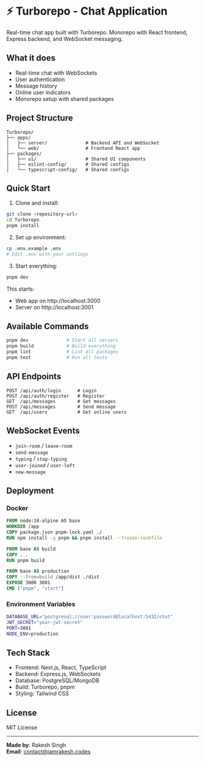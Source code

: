 # ⚡ Turborepo - Chat Application

Real-time chat app built with Turborepo. Monorepo with React frontend, Express backend, and WebSocket messaging.

## What it does

- Real-time chat with WebSockets
- User authentication
- Message history
- Online user indicators
- Monorepo setup with shared packages

## Project Structure

```
Turborepo/
├── apps/
│   ├── server/              # Backend API and WebSocket
│   └── web/                 # Frontend React app
├── packages/
│   ├── ui/                  # Shared UI components
│   ├── eslint-config/       # Shared configs
│   └── typescript-config/   # Shared configs
```

## Quick Start

1. Clone and install:
```bash
git clone <repository-url>
cd Turborepo
pnpm install
```

2. Set up environment:
```bash
cp .env.example .env
# Edit .env with your settings
```

3. Start everything:
```bash
pnpm dev
```

This starts:
- Web app on http://localhost:3000
- Server on http://localhost:3001

## Available Commands

```bash
pnpm dev              # Start all servers
pnpm build            # Build everything
pnpm lint             # Lint all packages
pnpm test             # Run all tests
```

## API Endpoints

```http
POST /api/auth/login      # Login
POST /api/auth/register   # Register
GET  /api/messages        # Get messages
POST /api/messages        # Send message
GET  /api/users           # Get online users
```

## WebSocket Events

- `join-room` / `leave-room`
- `send-message`
- `typing` / `stop-typing`
- `user-joined` / `user-left`
- `new-message`

## Deployment

### Docker
```dockerfile
FROM node:18-alpine AS base
WORKDIR /app
COPY package.json pnpm-lock.yaml ./
RUN npm install -g pnpm && pnpm install --frozen-lockfile

FROM base AS build
COPY . .
RUN pnpm build

FROM base AS production
COPY --from=build /app/dist ./dist
EXPOSE 3000 3001
CMD ["pnpm", "start"]
```

### Environment Variables
```bash
DATABASE_URL="postgresql://user:password@localhost:5432/chat"
JWT_SECRET="your-jwt-secret"
PORT=3001
NODE_ENV=production
```

## Tech Stack

- Frontend: Next.js, React, TypeScript
- Backend: Express.js, WebSockets
- Database: PostgreSQL/MongoDB
- Build: Turborepo, pnpm
- Styling: Tailwind CSS

## License

MIT License

---

**Made by**: Rakesh Singh  
**Email**: contact@iamrakesh.codes